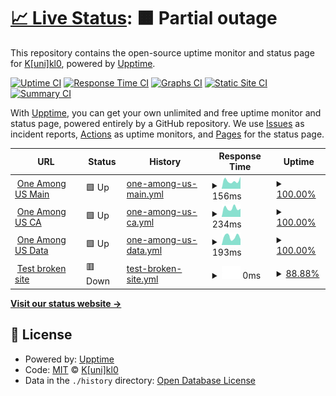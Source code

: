 # [📈 Live Status](https://kunik1o.github.io/heartbeat.oau): <!--live status--> **🟧 Partial outage**

This repository contains the open-source uptime monitor and status page for [K[uni]kl0](https://kunik1o.github.io/heartbeat.oau), powered by [Upptime](https://github.com/upptime/upptime).

[![Uptime CI](https://github.com/kunik1o/heartbeat.oau/workflows/Uptime%20CI/badge.svg)](https://github.com/kunik1o/heartbeat.oau/actions?query=workflow%3A%22Uptime+CI%22)
[![Response Time CI](https://github.com/kunik1o/heartbeat.oau/workflows/Response%20Time%20CI/badge.svg)](https://github.com/kunik1o/heartbeat.oau/actions?query=workflow%3A%22Response+Time+CI%22)
[![Graphs CI](https://github.com/kunik1o/heartbeat.oau/workflows/Graphs%20CI/badge.svg)](https://github.com/kunik1o/heartbeat.oau/actions?query=workflow%3A%22Graphs+CI%22)
[![Static Site CI](https://github.com/kunik1o/heartbeat.oau/workflows/Static%20Site%20CI/badge.svg)](https://github.com/kunik1o/heartbeat.oau/actions?query=workflow%3A%22Static+Site+CI%22)
[![Summary CI](https://github.com/kunik1o/heartbeat.oau/workflows/Summary%20CI/badge.svg)](https://github.com/kunik1o/heartbeat.oau/actions?query=workflow%3A%22Summary+CI%22)

With [Upptime](https://upptime.js.org), you can get your own unlimited and free uptime monitor and status page, powered entirely by a GitHub repository. We use [Issues](https://github.com/kunik1o/heartbeat.oau/issues) as incident reports, [Actions](https://github.com/kunik1o/heartbeat.oau/actions) as uptime monitors, and [Pages](https://kunik1o.github.io/heartbeat.oau) for the status page.

<!--start: status pages-->
<!-- This summary is generated by Upptime (https://github.com/upptime/upptime) -->
<!-- Do not edit this manually, your changes will be overwritten -->
<!-- prettier-ignore -->
| URL | Status | History | Response Time | Uptime |
| --- | ------ | ------- | ------------- | ------ |
| <img alt="" src="https://raw.githubusercontent.com/one-among-us/web/main/public/favicon.png" height="13"> [One Among US Main](https://www.one-among.us/) | 🟩 Up | [one-among-us-main.yml](https://github.com/kunik1o/heartbeat.oau/commits/HEAD/history/one-among-us-main.yml) | <details><summary><img alt="Response time graph" src="./graphs/one-among-us-main/response-time-week.png" height="20"> 156ms</summary><br><a href="https://kunik1o.github.io/heartbeat.oau/history/one-among-us-main"><img alt="Response time 156" src="https://img.shields.io/endpoint?url=https%3A%2F%2Fraw.githubusercontent.com%2Fkunik1o%2Fheartbeat.oau%2FHEAD%2Fapi%2Fone-among-us-main%2Fresponse-time.json"></a><br><a href="https://kunik1o.github.io/heartbeat.oau/history/one-among-us-main"><img alt="24-hour response time 156" src="https://img.shields.io/endpoint?url=https%3A%2F%2Fraw.githubusercontent.com%2Fkunik1o%2Fheartbeat.oau%2FHEAD%2Fapi%2Fone-among-us-main%2Fresponse-time-day.json"></a><br><a href="https://kunik1o.github.io/heartbeat.oau/history/one-among-us-main"><img alt="7-day response time 156" src="https://img.shields.io/endpoint?url=https%3A%2F%2Fraw.githubusercontent.com%2Fkunik1o%2Fheartbeat.oau%2FHEAD%2Fapi%2Fone-among-us-main%2Fresponse-time-week.json"></a><br><a href="https://kunik1o.github.io/heartbeat.oau/history/one-among-us-main"><img alt="30-day response time 156" src="https://img.shields.io/endpoint?url=https%3A%2F%2Fraw.githubusercontent.com%2Fkunik1o%2Fheartbeat.oau%2FHEAD%2Fapi%2Fone-among-us-main%2Fresponse-time-month.json"></a><br><a href="https://kunik1o.github.io/heartbeat.oau/history/one-among-us-main"><img alt="1-year response time 156" src="https://img.shields.io/endpoint?url=https%3A%2F%2Fraw.githubusercontent.com%2Fkunik1o%2Fheartbeat.oau%2FHEAD%2Fapi%2Fone-among-us-main%2Fresponse-time-year.json"></a></details> | <details><summary><a href="https://kunik1o.github.io/heartbeat.oau/history/one-among-us-main">100.00%</a></summary><a href="https://kunik1o.github.io/heartbeat.oau/history/one-among-us-main"><img alt="All-time uptime 100.00%" src="https://img.shields.io/endpoint?url=https%3A%2F%2Fraw.githubusercontent.com%2Fkunik1o%2Fheartbeat.oau%2FHEAD%2Fapi%2Fone-among-us-main%2Fuptime.json"></a><br><a href="https://kunik1o.github.io/heartbeat.oau/history/one-among-us-main"><img alt="24-hour uptime 100.00%" src="https://img.shields.io/endpoint?url=https%3A%2F%2Fraw.githubusercontent.com%2Fkunik1o%2Fheartbeat.oau%2FHEAD%2Fapi%2Fone-among-us-main%2Fuptime-day.json"></a><br><a href="https://kunik1o.github.io/heartbeat.oau/history/one-among-us-main"><img alt="7-day uptime 100.00%" src="https://img.shields.io/endpoint?url=https%3A%2F%2Fraw.githubusercontent.com%2Fkunik1o%2Fheartbeat.oau%2FHEAD%2Fapi%2Fone-among-us-main%2Fuptime-week.json"></a><br><a href="https://kunik1o.github.io/heartbeat.oau/history/one-among-us-main"><img alt="30-day uptime 100.00%" src="https://img.shields.io/endpoint?url=https%3A%2F%2Fraw.githubusercontent.com%2Fkunik1o%2Fheartbeat.oau%2FHEAD%2Fapi%2Fone-among-us-main%2Fuptime-month.json"></a><br><a href="https://kunik1o.github.io/heartbeat.oau/history/one-among-us-main"><img alt="1-year uptime 100.00%" src="https://img.shields.io/endpoint?url=https%3A%2F%2Fraw.githubusercontent.com%2Fkunik1o%2Fheartbeat.oau%2FHEAD%2Fapi%2Fone-among-us-main%2Fuptime-year.json"></a></details>
| <img alt="" src="https://raw.githubusercontent.com/one-among-us/web/main/public/favicon.png" height="13"> [One Among US CA](https://oneamongus.ca/) | 🟩 Up | [one-among-us-ca.yml](https://github.com/kunik1o/heartbeat.oau/commits/HEAD/history/one-among-us-ca.yml) | <details><summary><img alt="Response time graph" src="./graphs/one-among-us-ca/response-time-week.png" height="20"> 234ms</summary><br><a href="https://kunik1o.github.io/heartbeat.oau/history/one-among-us-ca"><img alt="Response time 234" src="https://img.shields.io/endpoint?url=https%3A%2F%2Fraw.githubusercontent.com%2Fkunik1o%2Fheartbeat.oau%2FHEAD%2Fapi%2Fone-among-us-ca%2Fresponse-time.json"></a><br><a href="https://kunik1o.github.io/heartbeat.oau/history/one-among-us-ca"><img alt="24-hour response time 234" src="https://img.shields.io/endpoint?url=https%3A%2F%2Fraw.githubusercontent.com%2Fkunik1o%2Fheartbeat.oau%2FHEAD%2Fapi%2Fone-among-us-ca%2Fresponse-time-day.json"></a><br><a href="https://kunik1o.github.io/heartbeat.oau/history/one-among-us-ca"><img alt="7-day response time 234" src="https://img.shields.io/endpoint?url=https%3A%2F%2Fraw.githubusercontent.com%2Fkunik1o%2Fheartbeat.oau%2FHEAD%2Fapi%2Fone-among-us-ca%2Fresponse-time-week.json"></a><br><a href="https://kunik1o.github.io/heartbeat.oau/history/one-among-us-ca"><img alt="30-day response time 234" src="https://img.shields.io/endpoint?url=https%3A%2F%2Fraw.githubusercontent.com%2Fkunik1o%2Fheartbeat.oau%2FHEAD%2Fapi%2Fone-among-us-ca%2Fresponse-time-month.json"></a><br><a href="https://kunik1o.github.io/heartbeat.oau/history/one-among-us-ca"><img alt="1-year response time 234" src="https://img.shields.io/endpoint?url=https%3A%2F%2Fraw.githubusercontent.com%2Fkunik1o%2Fheartbeat.oau%2FHEAD%2Fapi%2Fone-among-us-ca%2Fresponse-time-year.json"></a></details> | <details><summary><a href="https://kunik1o.github.io/heartbeat.oau/history/one-among-us-ca">100.00%</a></summary><a href="https://kunik1o.github.io/heartbeat.oau/history/one-among-us-ca"><img alt="All-time uptime 100.00%" src="https://img.shields.io/endpoint?url=https%3A%2F%2Fraw.githubusercontent.com%2Fkunik1o%2Fheartbeat.oau%2FHEAD%2Fapi%2Fone-among-us-ca%2Fuptime.json"></a><br><a href="https://kunik1o.github.io/heartbeat.oau/history/one-among-us-ca"><img alt="24-hour uptime 100.00%" src="https://img.shields.io/endpoint?url=https%3A%2F%2Fraw.githubusercontent.com%2Fkunik1o%2Fheartbeat.oau%2FHEAD%2Fapi%2Fone-among-us-ca%2Fuptime-day.json"></a><br><a href="https://kunik1o.github.io/heartbeat.oau/history/one-among-us-ca"><img alt="7-day uptime 100.00%" src="https://img.shields.io/endpoint?url=https%3A%2F%2Fraw.githubusercontent.com%2Fkunik1o%2Fheartbeat.oau%2FHEAD%2Fapi%2Fone-among-us-ca%2Fuptime-week.json"></a><br><a href="https://kunik1o.github.io/heartbeat.oau/history/one-among-us-ca"><img alt="30-day uptime 100.00%" src="https://img.shields.io/endpoint?url=https%3A%2F%2Fraw.githubusercontent.com%2Fkunik1o%2Fheartbeat.oau%2FHEAD%2Fapi%2Fone-among-us-ca%2Fuptime-month.json"></a><br><a href="https://kunik1o.github.io/heartbeat.oau/history/one-among-us-ca"><img alt="1-year uptime 100.00%" src="https://img.shields.io/endpoint?url=https%3A%2F%2Fraw.githubusercontent.com%2Fkunik1o%2Fheartbeat.oau%2FHEAD%2Fapi%2Fone-among-us-ca%2Fuptime-year.json"></a></details>
| <img alt="" src="https://raw.githubusercontent.com/one-among-us/web/main/public/favicon.png" height="13"> [One Among US Data](https://data.one-among.us/) | 🟩 Up | [one-among-us-data.yml](https://github.com/kunik1o/heartbeat.oau/commits/HEAD/history/one-among-us-data.yml) | <details><summary><img alt="Response time graph" src="./graphs/one-among-us-data/response-time-week.png" height="20"> 193ms</summary><br><a href="https://kunik1o.github.io/heartbeat.oau/history/one-among-us-data"><img alt="Response time 193" src="https://img.shields.io/endpoint?url=https%3A%2F%2Fraw.githubusercontent.com%2Fkunik1o%2Fheartbeat.oau%2FHEAD%2Fapi%2Fone-among-us-data%2Fresponse-time.json"></a><br><a href="https://kunik1o.github.io/heartbeat.oau/history/one-among-us-data"><img alt="24-hour response time 193" src="https://img.shields.io/endpoint?url=https%3A%2F%2Fraw.githubusercontent.com%2Fkunik1o%2Fheartbeat.oau%2FHEAD%2Fapi%2Fone-among-us-data%2Fresponse-time-day.json"></a><br><a href="https://kunik1o.github.io/heartbeat.oau/history/one-among-us-data"><img alt="7-day response time 193" src="https://img.shields.io/endpoint?url=https%3A%2F%2Fraw.githubusercontent.com%2Fkunik1o%2Fheartbeat.oau%2FHEAD%2Fapi%2Fone-among-us-data%2Fresponse-time-week.json"></a><br><a href="https://kunik1o.github.io/heartbeat.oau/history/one-among-us-data"><img alt="30-day response time 193" src="https://img.shields.io/endpoint?url=https%3A%2F%2Fraw.githubusercontent.com%2Fkunik1o%2Fheartbeat.oau%2FHEAD%2Fapi%2Fone-among-us-data%2Fresponse-time-month.json"></a><br><a href="https://kunik1o.github.io/heartbeat.oau/history/one-among-us-data"><img alt="1-year response time 193" src="https://img.shields.io/endpoint?url=https%3A%2F%2Fraw.githubusercontent.com%2Fkunik1o%2Fheartbeat.oau%2FHEAD%2Fapi%2Fone-among-us-data%2Fresponse-time-year.json"></a></details> | <details><summary><a href="https://kunik1o.github.io/heartbeat.oau/history/one-among-us-data">100.00%</a></summary><a href="https://kunik1o.github.io/heartbeat.oau/history/one-among-us-data"><img alt="All-time uptime 100.00%" src="https://img.shields.io/endpoint?url=https%3A%2F%2Fraw.githubusercontent.com%2Fkunik1o%2Fheartbeat.oau%2FHEAD%2Fapi%2Fone-among-us-data%2Fuptime.json"></a><br><a href="https://kunik1o.github.io/heartbeat.oau/history/one-among-us-data"><img alt="24-hour uptime 100.00%" src="https://img.shields.io/endpoint?url=https%3A%2F%2Fraw.githubusercontent.com%2Fkunik1o%2Fheartbeat.oau%2FHEAD%2Fapi%2Fone-among-us-data%2Fuptime-day.json"></a><br><a href="https://kunik1o.github.io/heartbeat.oau/history/one-among-us-data"><img alt="7-day uptime 100.00%" src="https://img.shields.io/endpoint?url=https%3A%2F%2Fraw.githubusercontent.com%2Fkunik1o%2Fheartbeat.oau%2FHEAD%2Fapi%2Fone-among-us-data%2Fuptime-week.json"></a><br><a href="https://kunik1o.github.io/heartbeat.oau/history/one-among-us-data"><img alt="30-day uptime 100.00%" src="https://img.shields.io/endpoint?url=https%3A%2F%2Fraw.githubusercontent.com%2Fkunik1o%2Fheartbeat.oau%2FHEAD%2Fapi%2Fone-among-us-data%2Fuptime-month.json"></a><br><a href="https://kunik1o.github.io/heartbeat.oau/history/one-among-us-data"><img alt="1-year uptime 100.00%" src="https://img.shields.io/endpoint?url=https%3A%2F%2Fraw.githubusercontent.com%2Fkunik1o%2Fheartbeat.oau%2FHEAD%2Fapi%2Fone-among-us-data%2Fuptime-year.json"></a></details>
| <img alt="" src="https://icons.duckduckgo.com/ip3/thissitedoesnotexist.koj.co.ico" height="13"> [Test broken site](https://thissitedoesnotexist.koj.co/) | 🟥 Down | [test-broken-site.yml](https://github.com/kunik1o/heartbeat.oau/commits/HEAD/history/test-broken-site.yml) | <details><summary><img alt="Response time graph" src="./graphs/test-broken-site/response-time-week.png" height="20"> 0ms</summary><br><a href="https://kunik1o.github.io/heartbeat.oau/history/test-broken-site"><img alt="Response time 0" src="https://img.shields.io/endpoint?url=https%3A%2F%2Fraw.githubusercontent.com%2Fkunik1o%2Fheartbeat.oau%2FHEAD%2Fapi%2Ftest-broken-site%2Fresponse-time.json"></a><br><a href="https://kunik1o.github.io/heartbeat.oau/history/test-broken-site"><img alt="24-hour response time 0" src="https://img.shields.io/endpoint?url=https%3A%2F%2Fraw.githubusercontent.com%2Fkunik1o%2Fheartbeat.oau%2FHEAD%2Fapi%2Ftest-broken-site%2Fresponse-time-day.json"></a><br><a href="https://kunik1o.github.io/heartbeat.oau/history/test-broken-site"><img alt="7-day response time 0" src="https://img.shields.io/endpoint?url=https%3A%2F%2Fraw.githubusercontent.com%2Fkunik1o%2Fheartbeat.oau%2FHEAD%2Fapi%2Ftest-broken-site%2Fresponse-time-week.json"></a><br><a href="https://kunik1o.github.io/heartbeat.oau/history/test-broken-site"><img alt="30-day response time 0" src="https://img.shields.io/endpoint?url=https%3A%2F%2Fraw.githubusercontent.com%2Fkunik1o%2Fheartbeat.oau%2FHEAD%2Fapi%2Ftest-broken-site%2Fresponse-time-month.json"></a><br><a href="https://kunik1o.github.io/heartbeat.oau/history/test-broken-site"><img alt="1-year response time 0" src="https://img.shields.io/endpoint?url=https%3A%2F%2Fraw.githubusercontent.com%2Fkunik1o%2Fheartbeat.oau%2FHEAD%2Fapi%2Ftest-broken-site%2Fresponse-time-year.json"></a></details> | <details><summary><a href="https://kunik1o.github.io/heartbeat.oau/history/test-broken-site">88.88%</a></summary><a href="https://kunik1o.github.io/heartbeat.oau/history/test-broken-site"><img alt="All-time uptime 88.88%" src="https://img.shields.io/endpoint?url=https%3A%2F%2Fraw.githubusercontent.com%2Fkunik1o%2Fheartbeat.oau%2FHEAD%2Fapi%2Ftest-broken-site%2Fuptime.json"></a><br><a href="https://kunik1o.github.io/heartbeat.oau/history/test-broken-site"><img alt="24-hour uptime 88.88%" src="https://img.shields.io/endpoint?url=https%3A%2F%2Fraw.githubusercontent.com%2Fkunik1o%2Fheartbeat.oau%2FHEAD%2Fapi%2Ftest-broken-site%2Fuptime-day.json"></a><br><a href="https://kunik1o.github.io/heartbeat.oau/history/test-broken-site"><img alt="7-day uptime 88.88%" src="https://img.shields.io/endpoint?url=https%3A%2F%2Fraw.githubusercontent.com%2Fkunik1o%2Fheartbeat.oau%2FHEAD%2Fapi%2Ftest-broken-site%2Fuptime-week.json"></a><br><a href="https://kunik1o.github.io/heartbeat.oau/history/test-broken-site"><img alt="30-day uptime 88.88%" src="https://img.shields.io/endpoint?url=https%3A%2F%2Fraw.githubusercontent.com%2Fkunik1o%2Fheartbeat.oau%2FHEAD%2Fapi%2Ftest-broken-site%2Fuptime-month.json"></a><br><a href="https://kunik1o.github.io/heartbeat.oau/history/test-broken-site"><img alt="1-year uptime 88.88%" src="https://img.shields.io/endpoint?url=https%3A%2F%2Fraw.githubusercontent.com%2Fkunik1o%2Fheartbeat.oau%2FHEAD%2Fapi%2Ftest-broken-site%2Fuptime-year.json"></a></details>

<!--end: status pages-->

[**Visit our status website →**](https://kunik1o.github.io/heartbeat.oau)

## 📄 License

- Powered by: [Upptime](https://github.com/upptime/upptime)
- Code: [MIT](./LICENSE) © [K[uni]kl0](https://kunik1o.github.io/heartbeat.oau)
- Data in the `./history` directory: [Open Database License](https://opendatacommons.org/licenses/odbl/1-0/)
